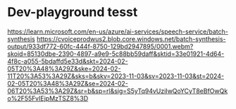 # Dev-playground tesst
https://learn.microsoft.com/en-us/azure/ai-services/speech-service/batch-synthesis
https://cvoiceprodwus2.blob.core.windows.net/batch-synthesis-output/933df772-60fc-444f-8750-129bd2947895/0001.webm?skoid=85130dbe-2390-4897-a9e9-5c88bb59daff&sktid=33e01921-4d64-4f8c-a055-5bdaffd5e33d&skt=2024-02-05T20%3A48%3A29Z&ske=2024-02-11T20%3A53%3A29Z&sks=b&skv=2023-11-03&sv=2023-11-03&st=2024-02-05T20%3A48%3A29Z&se=2024-02-06T20%3A53%3A29Z&sr=b&sp=rl&sig=S5yTq94vUziIwQoYCyT8eBfOwQko%2F55FvIEjpMzTSZ8%3D   